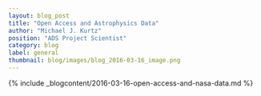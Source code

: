 ```yaml
---
layout: blog_post
title: "Open Access and Astrophysics Data"
author: "Michael J. Kurtz"
position: "ADS Project Scientist"
category: blog
label: general
thumbnail: blog/images/blog_2016-03-16_image.png
---
```


{% include _blogcontent/2016-03-16-open-access-and-nasa-data.md %}